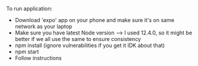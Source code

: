 To run application:
   - Download 'expo' app on your phone and make sure it's on same network as your laptop
   - Make sure you have latest Node version --> I used 12.4.0, so it might be better if we all use the same to ensure consistency
   - npm install (ignore vulnerabilities if you get it IDK about that)
   - npm start
   - Follow instructions
